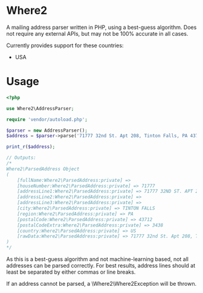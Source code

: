 # Where2

A mailing address parser written in PHP, using a best-guess algorithm. Does not
require any external APIs, but may not be 100% accurate in all cases.  

Currently provides support for these countries:

- USA

# Usage

```php
<?php

use Where2\AddressParser;

require 'vendor/autoload.php';

$parser = new AddressParser();
$address = $parser->parse('71777 32nd St. Apt 208, Tinton Falls, PA 43712-3438');

print_r($address); 

// Outputs:
/*
Where2\ParsedAddress Object
(
    [fullName:Where2\ParsedAddress:private] => 
    [houseNumber:Where2\ParsedAddress:private] => 71777
    [addressLine1:Where2\ParsedAddress:private] => 71777 32ND ST. APT 208
    [addressLine2:Where2\ParsedAddress:private] => 
    [addressLine3:Where2\ParsedAddress:private] => 
    [city:Where2\ParsedAddress:private] => TINTON FALLS
    [region:Where2\ParsedAddress:private] => PA
    [postalCode:Where2\ParsedAddress:private] => 43712
    [postalCodeExtra:Where2\ParsedAddress:private] => 3438
    [country:Where2\ParsedAddress:private] => US
    [rawData:Where2\ParsedAddress:private] => 71777 32nd St. Apt 208, Tinton Falls, PA 43712-3438
)
*/
```

As this is a best-guess algorithm and not machine-learning based, not all addresses can be
parsed correctly. For best results, address lines should at least be separated by either
commas or line breaks.

If an address cannot be parsed, a \Where2\Where2Exception will be thrown.
